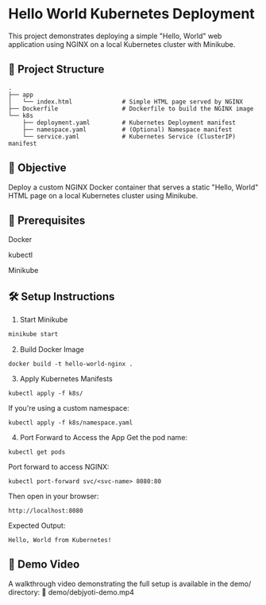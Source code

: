 # Hello World Kubernetes Deployment
This project demonstrates deploying a simple "Hello, World" web application using NGINX on a local Kubernetes cluster with Minikube.

## 📁 Project Structure
```
.
├── app
│   └── index.html              # Simple HTML page served by NGINX
├── Dockerfile                  # Dockerfile to build the NGINX image
└── k8s
    ├── deployment.yaml         # Kubernetes Deployment manifest
    ├── namespace.yaml          # (Optional) Namespace manifest
    └── service.yaml            # Kubernetes Service (ClusterIP) manifest
```
## 🚀  Objective
Deploy a custom NGINX Docker container that serves a static "Hello, World" HTML page on a local Kubernetes cluster using Minikube.

## 🧱 Prerequisites
Docker

kubectl

Minikube


## 🛠️ Setup Instructions
1. Start Minikube
```sh
minikube start
```
2. Build Docker Image
```
docker build -t hello-world-nginx .
```
3. Apply Kubernetes Manifests
```
kubectl apply -f k8s/
```
If you're using a custom namespace:
```
kubectl apply -f k8s/namespace.yaml
```
4. Port Forward to Access the App
Get the pod name:
```
kubectl get pods
```
Port forward to access NGINX:

```
kubectl port-forward svc/<svc-name> 8080:80
```
Then open in your browser:

```
http://localhost:8080
```
Expected Output:
```
Hello, World from Kubernetes!
```
## 🎥 Demo Video
A walkthrough video demonstrating the full setup is available in the demo/ directory:
📁 demo/debjyoti-demo.mp4

